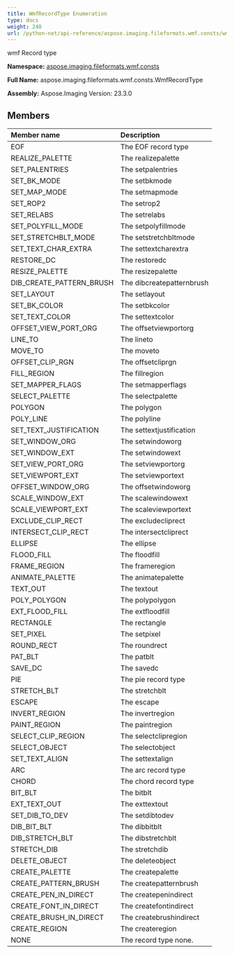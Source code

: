 ```yaml
---
title: WmfRecordType Enumeration
type: docs
weight: 240
url: /python-net/api-reference/aspose.imaging.fileformats.wmf.consts/wmfrecordtype/
---
```


wmf Record type

**Namespace:** [aspose.imaging.fileformats.wmf.consts](/imaging/python-net/api-reference/aspose.imaging.fileformats.wmf.consts/)

**Full Name:** aspose.imaging.fileformats.wmf.consts.WmfRecordType

**Assembly:**  Aspose.Imaging Version: 23.3.0

## **Members**
|**Member name**|**Description**|
| :- | :- |
|EOF|The EOF record type|
|REALIZE_PALETTE|The realizepalette|
|SET_PALENTRIES|The setpalentries|
|SET_BK_MODE|The setbkmode|
|SET_MAP_MODE|The setmapmode|
|SET_ROP2|The setrop2|
|SET_RELABS|The setrelabs|
|SET_POLYFILL_MODE|The setpolyfillmode|
|SET_STRETCHBLT_MODE|The setstretchbltmode|
|SET_TEXT_CHAR_EXTRA|The settextcharextra|
|RESTORE_DC|The restoredc|
|RESIZE_PALETTE|The resizepalette|
|DIB_CREATE_PATTERN_BRUSH|The dibcreatepatternbrush|
|SET_LAYOUT|The setlayout|
|SET_BK_COLOR|The setbkcolor|
|SET_TEXT_COLOR|The settextcolor|
|OFFSET_VIEW_PORT_ORG|The offsetviewportorg|
|LINE_TO|The lineto|
|MOVE_TO|The moveto|
|OFFSET_CLIP_RGN|The offsetcliprgn|
|FILL_REGION|The fillregion|
|SET_MAPPER_FLAGS|The setmapperflags|
|SELECT_PALETTE|The selectpalette|
|POLYGON|The polygon|
|POLY_LINE|The polyline|
|SET_TEXT_JUSTIFICATION|The settextjustification|
|SET_WINDOW_ORG|The setwindoworg|
|SET_WINDOW_EXT|The setwindowext|
|SET_VIEW_PORT_ORG|The setviewportorg|
|SET_VIEWPORT_EXT|The setviewportext|
|OFFSET_WINDOW_ORG|The offsetwindoworg|
|SCALE_WINDOW_EXT|The scalewindowext|
|SCALE_VIEWPORT_EXT|The scaleviewportext|
|EXCLUDE_CLIP_RECT|The excludecliprect|
|INTERSECT_CLIP_RECT|The intersectcliprect|
|ELLIPSE|The ellipse|
|FLOOD_FILL|The floodfill|
|FRAME_REGION|The frameregion|
|ANIMATE_PALETTE|The animatepalette|
|TEXT_OUT|The textout|
|POLY_POLYGON|The polypolygon|
|EXT_FLOOD_FILL|The extfloodfill|
|RECTANGLE|The rectangle|
|SET_PIXEL|The setpixel|
|ROUND_RECT|The roundrect|
|PAT_BLT|The patblt|
|SAVE_DC|The savedc|
|PIE|The pie record type|
|STRETCH_BLT|The stretchblt|
|ESCAPE|The escape|
|INVERT_REGION|The invertregion|
|PAINT_REGION|The paintregion|
|SELECT_CLIP_REGION|The selectclipregion|
|SELECT_OBJECT|The selectobject|
|SET_TEXT_ALIGN|The settextalign|
|ARC|The arc record type|
|CHORD|The chord record type|
|BIT_BLT|The bitblt|
|EXT_TEXT_OUT|The exttextout|
|SET_DIB_TO_DEV|The setdibtodev|
|DIB_BIT_BLT|The dibbitblt|
|DIB_STRETCH_BLT|The dibstretchblt|
|STRETCH_DIB|The stretchdib|
|DELETE_OBJECT|The deleteobject|
|CREATE_PALETTE|The createpalette|
|CREATE_PATTERN_BRUSH|The createpatternbrush|
|CREATE_PEN_IN_DIRECT|The createpenindirect|
|CREATE_FONT_IN_DIRECT|The createfontindirect|
|CREATE_BRUSH_IN_DIRECT|The createbrushindirect|
|CREATE_REGION|The createregion|
|NONE|The record type none.|
